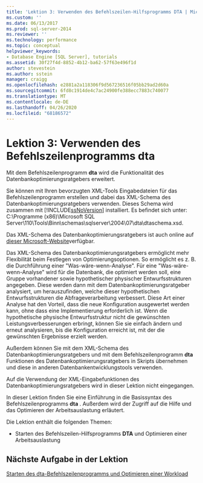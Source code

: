 ```yaml
---
title: 'Lektion 3: Verwenden des Befehlszeilen-Hilfsprogramms DTA | Microsoft-Dokumentation'
ms.custom: ''
ms.date: 06/13/2017
ms.prod: sql-server-2014
ms.reviewer: ''
ms.technology: performance
ms.topic: conceptual
helpviewer_keywords:
- Database Engine [SQL Server], tutorials
ms.assetid: 30f27f4d-8852-4b12-ba62-57f63e496f1d
author: stevestein
ms.author: sstein
manager: craigg
ms.openlocfilehash: e2881a2a118306f9d567236516f05bb29ad2d60a
ms.sourcegitcommit: 6fd8c1914de4c7ac24900fe388ecc7883c740077
ms.translationtype: MT
ms.contentlocale: de-DE
ms.lasthandoff: 04/26/2020
ms.locfileid: "68186572"
---
```

# <a name="lesson-3-using-the-dta-command-prompt-utility"></a>Lektion 3: Verwenden des Befehlszeilenprogramms dta
  Mit dem Befehlszeilenprogramm **dta** wird die Funktionalität des Datenbankoptimierungsratgebers erweitert.  
  
 Sie können mit Ihren bevorzugten XML-Tools Eingabedateien für das Befehlszeilenprogramm erstellen und dabei das XML-Schema des Datenbankoptimierungsratgebers verwenden. Dieses Schema wird zusammen mit [!INCLUDE[ssNoVersion](../../includes/ssnoversion-md.md)] installiert. Es befindet sich unter: C:\Programme (x86)\Microsoft SQL Server\110\Tools\Binn\schemas\sqlserver\2004\07\dta\dtaschema.xsd.  
  
 Das XML-Schema des Datenbankoptimierungsratgebers ist auch online auf [dieser Microsoft-Website](https://go.microsoft.com/fwlink/?linkid=43100&clcid=0x409)verfügbar.  
  
 Das XML-Schema des Datenbankoptimierungsratgebers ermöglicht mehr Flexibilität beim Festlegen von Optimierungsoptionen. So ermöglicht es z. B. die Durchführung einer "Was-wäre-wenn-Analyse". Für eine "Was-wäre-wenn-Analyse" wird für die Datenbank, die optimiert werden soll, eine Gruppe vorhandener sowie hypothetischer physischer Entwurfsstrukturen angegeben. Diese werden dann mit dem Datenbankoptimierungsratgeber analysiert, um herauszufinden, welche dieser hypothetischen Entwurfsstrukturen die Abfrageverarbeitung verbessert. Diese Art einer Analyse hat den Vorteil, dass die neue Konfiguration ausgewertet werden kann, ohne dass eine Implementierung erforderlich ist. Wenn die hypothetische physische Entwurfsstruktur nicht die gewünschten Leistungsverbesserungen erbringt, können Sie sie einfach ändern und erneut analysieren, bis die Konfiguration erreicht ist, mit der die gewünschten Ergebnisse erzielt werden.  
  
 Außerdem können Sie mit dem XML-Schema des Datenbankoptimierungsratgebers und mit dem Befehlszeilenprogramm **dta** Funktionen des Datenbankoptimierungsratgebers in Skripts übernehmen und diese in anderen Datenbankentwicklungstools verwenden.  
  
 Auf die Verwendung der XML-Eingabefunktionen des Datenbankoptimierungsratgebers wird in dieser Lektion nicht eingegangen.  
  
 In dieser Lektion finden Sie eine Einführung in die Basissyntax des Befehlszeilenprogramms **dta** . Außerdem wird der Zugriff auf die Hilfe und das Optimieren der Arbeitsauslastung erläutert.  
  
 Die Lektion enthält die folgenden Themen:  
  
-   Starten des Befehlszeilen-Hilfsprogramms **DTA** und Optimieren einer Arbeitsauslastung  
  
## <a name="next-task-in-lesson"></a>Nächste Aufgabe in der Lektion  
 [Starten des dta-Befehlszeilenprogramms und Optimieren einer Workload](lesson-1-1-tuning-a-workload.md)  
  
  
